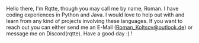 Hello there, I'm Rqtte, though you may call me by name, Roman. I have coding experiences in Python and Java. I would love to help out with and learn from any kind of projects involving 
these languages. If you want to reach out you can either send me an E-Mail (Roman_Koltsov@outlook.de) or message me on Discord(rqtte). Have a good day :) !

